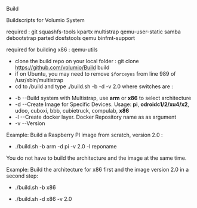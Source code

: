 Build

Buildscripts for Volumio System

required :
git squashfs-tools kpartx multistrap qemu-user-static samba debootstrap parted dosfstools qemu binfmt-support

required for building x86 : qemu-utils

- clone the build repo on your local folder  : git clone https://github.com/volumio/Build build
- if on Ubuntu, you may need to remove `$forceyes` from line 989 of /usr/sbin/multistrap
- cd to /build and type
./build.sh -b <architecture> -d <device> -v 2.0 where switches are :

 * -b      --Build system with Multistrap, use **arm** or **x86** to select architecture
 * -d      --Create Image for Specific Devices. Usage:  **pi**, **odroidc1/2/xu4/x2**, udoo, cuboxi, bbb, cubietruck, compulab, **x86**
 * -l      --Create docker layer. Docker Repository name as as argument
 * -v      --Version

Example: Build a Raspberry PI image from scratch, version 2.0 : 

 * ./build.sh -b arm -d pi -v 2.0 -l reponame 

You do not have to build the architecture and the image at the same time. 

Example: Build the architecture for x86 first and the image version 2.0 in a second step:

 * ./build.sh -b x86

 * ./build.sh -d x86 -v 2.0

